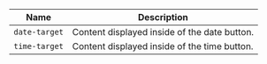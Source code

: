 
| Name | Description |
| --- | --- |
| `date-target` | Content displayed inside of the date button. |
| `time-target` | Content displayed inside of the time button. |


